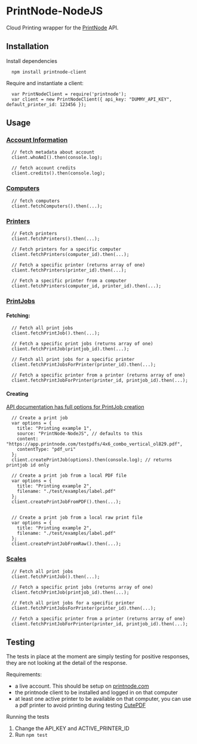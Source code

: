# PrintNode-NodeJS

Cloud Printing wrapper for the [PrintNode](https://www.printnode.com) API.

## Installation

Install dependencies
```
  npm install printnode-client
```

Require and instantiate a client:

```
  var PrintNodeClient = require('printnode');
  var client = new PrintNodeClient({ api_key: "DUMMY_API_KEY", default_printer_id: 123456 });
```

## Usage
### [Account Information](https://www.printnode.com/docs/api/curl/#account_information)

```
  // fetch metadata about account
  client.whoAmI().then(console.log);

  // fetch account credits
  client.credits().then(console.log);
```

### [Computers](https://www.printnode.com/docs/api/curl/#computers)

```
  // fetch computers
  client.fetchComputers().then(...);
```

### [Printers](https://www.printnode.com/docs/api/curl/#printers)

```
  // Fetch printers
  client.fetchPrinters().then(...);

  // Fetch printers for a specific computer
  client.fetchPrinters(computer_id).then(...);

  // Fetch a specific printer (returns array of one)
  client.fetchPrinters(printer_id).then(...);

  // Fetch a specific printer from a computer
  client.fetchPrinters(computer_id, printer_id).then(...);
```

### [PrintJobs](https://www.printnode.com/docs/api/curl/#printjobs)

#### Fetching:
```
  // Fetch all print jobs
  client.fetchPrintJob().then(...);

  // Fetch a specific print jobs (returns array of one)
  client.fetchPrintJob(printjob_id).then(...);

  // Fetch all print jobs for a specific printer
  client.fetchPrintJobsForPrinter(printer_id).then(...);

  // Fetch a specific printer from a printer (returns array of one)
  client.fetchPrintJobForPrinter(printer_id, printjob_id).then(...);
```

#### Creating
[API documentation has full options for PrintJob creation](https://www.printnode.com/docs/api/curl/#printjobs)
```
  // Create a print job
  var options = {
    title: "Printing example 1",
    source: "PrintNode-NodeJS", // defaults to this
    content: "https://app.printnode.com/testpdfs/4x6_combo_vertical_ol829.pdf",
    contentType: "pdf_uri"
  };
  client.createPrintJob(options).then(console.log); // returns printjob id only

  // Create a print job from a local PDF file
  var options = {
    title: "Printing example 2",
    filename: "./test/examples/label.pdf"
  };
  client.createPrintJobFromPDF().then(...);


  // Create a print job from a local raw print file
  var options = {
    title: "Printing example 2",
    filename: "./test/examples/label.pdf"
  };
  client.createPrintJobFromRaw().then(...);

```

### [Scales](https://www.printnode.com/docs/api/curl/#scales)

```
  // Fetch all print jobs
  client.fetchPrintJob().then(...);

  // Fetch a specific print jobs (returns array of one)
  client.fetchPrintJob(printjob_id).then(...);

  // Fetch all print jobs for a specific printer
  client.fetchPrintJobsForPrinter(printer_id).then(...);

  // Fetch a specific printer from a printer (returns array of one)
  client.fetchPrintJobForPrinter(printer_id, printjob_id).then(...);
```

## Testing

The tests in place at the moment are simply testing for positive responses, they are not looking at the detail of the response.

Requirements:
- a live account. This should be setup on [printnode.com](https://printnode.com)
- the printnode client to be installed and logged in on that computer
- at least one active printer to be available on that computer, you can use a pdf printer to avoid printing during testing [CutePDF](http://cutepdf.com/)

Running the tests

  1. Change the API_KEY and ACTIVE_PRINTER_ID 
  2. Run `npm test`